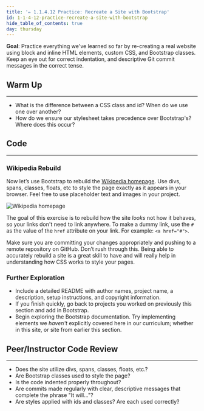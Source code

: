 ```yaml
---
title: '✏️ 1.1.4.12 Practice: Recreate a Site with Bootstrap'
id: 1-1-4-12-practice-recreate-a-site-with-bootstrap
hide_table_of_contents: true
day: thursday
---
```


**Goal**: Practice everything we've learned so far by re-creating a real website using block and inline HTML elements, custom CSS, and Bootstrap classes.  Keep an eye out for correct indentation, and descriptive Git commit messages in the correct tense.  

## Warm Up
---

* What is the difference between a CSS class and id? When do we use one over another?
* How do we ensure our stylesheet takes precedence over Bootstrap's? Where does this occur?

## Code
---

### Wikipedia Rebuild

Now let’s use Bootstrap to rebuild the [Wikipedia homepage](https://en.wikipedia.org). Use divs, spans, classes, floats, etc to style the page exactly as it appears in your browser. Feel free to use placeholder text and images in your project.

![Wikipedia homepage](https://learnhowtoprogram.s3.us-west-2.amazonaws.com/INTRO/week1-html-css/wikipedia.png)

The goal of this exercise is to rebuild how the site _looks_ not how it behaves, so your links don't need to link anywhere. To make a dummy link, use the `#` as the value of the `href` attribute on your link. For example: `<a href="#">`.

Make sure you are committing your changes appropriately and pushing to a remote repository on GitHub. Don’t rush through this. Being able to accurately rebuild a site is a great skill to have and will really help in understanding how CSS works to style your pages.

### Further Exploration

*  Include a detailed README with author names, project name, a description, setup instructions, and copyright information.
*  If you finish quickly, go back to projects you worked on previously this section and add in Bootstrap.
* Begin exploring the Bootstrap documentation. Try implementing elements we _haven't_ explicitly covered here in our curriculum; whether in this site, or site from earlier this section.

## Peer/Instructor Code Review
---

* Does the site utilize divs, spans, classes, floats, etc.?
* Are Bootstrap classes used to style the page?
* Is the code indented properly throughout?
* Are commits made regularly with clear, descriptive messages that complete the phrase "It will..."?
* Are styles applied with ids and classes? Are each used correctly? 
